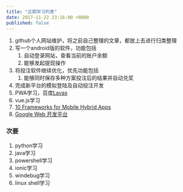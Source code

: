 ```yaml
---
title: "近期学习列表"
date: 2017-11-22 23:16:00 +0800
published: false
---
```

1. github个人网站维护，将之前自己整理的文章，都放上去进行归类整理
2. 写一个android版的软件，功能包括
   1. 自动登录网站，查看当前的账户余额
   2. 能够发起提现操作
3. 将投注软件继续优化，优先功能包括
   1. 能够同时保存多种方案投注后的结果并自动兑奖
4. 完成新平台的模拟登陆及自动投注开发
5. PWA学习，百度[Lavas](https://lavas.baidu.com/doc)
6. vue.js学习
7. [10 Frameworks for Mobile Hybrid Apps](https://blog.jscrambler.com/10-frameworks-for-mobile-hybrid-apps/)
8. [Google Web 开发平台](https://developers.google.com/web/showcase/?hl=zh-cn)

### 次要
1. python学习
2. java学习
3. powershell学习
4. ionic学习
5. windebug学习
6. linux shell学习

